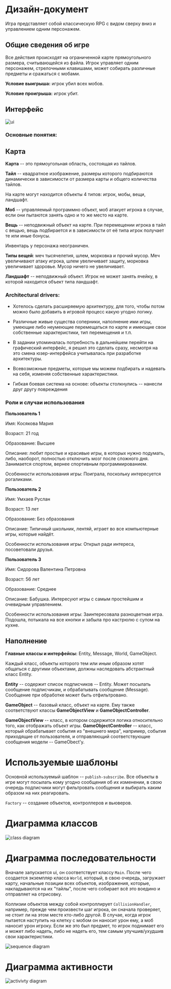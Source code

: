 # Дизайн-документ

Игра представляет собой классическую RPG с видом сверху вниз и управлением одним персонажем.

## Общие сведения об игре

Все действия происходят на ограниченной карте прямоугольного размера,
считывающейся из файла. Игрок управляет одним персонажем, стрелочными
клавишами, может собирать различные предметы и сражаться с мобами.

**Условие выигрыша:** игрок убил всех мобов.

**Условие проигрыша:** игрок убит.

## Интерфейс

![ui](./docs/roguelike.png)

### Основные понятия:

## Карта

**Карта** -- это прямоугольная область, состоящая из тайлов.

**Тайл** -- квадратное изображение, размеры которого
подбираются динамически в зависимости от размера карты и общего количества тайлов.

На карте могут находится объекты 4 типов:
игрок, мобы, вещи, ландшафт.

**Моб** -- управляемый программно объект, моб атакует игрока в случае, если они пытаются занять одно и то же место на карте.

**Вещь** -- неподвижный объект на карте. При перемещении игрока в тайл
с вещью, вещь подбирается и в зависимости от её типа игрок получает те или иные бонусы.

Инвентарь у персонажа неограничен.

**Типы вещей**: меч тысячелетия, шлем, морковка и прочий мусор.
Меч увеличивают атаку игрока, шлем увеличивает защиту, морковка увеличивает здоровье. Мусор ничего не увеличивает.

**Ландшафт** -- неподвижный объект. Игрок не может занять ячейку, в которой находится объект типа ландшафт.


### Architectural drivers:

* Хотелось сделать расширяемую архитектуру, для того, чтобы потом можно было добавить в игровой процесс какую угодно логику.

* Различные живые существа соперники, наполнение ими игры, умеющие либо неумеющие перемещаться
по карте и имеющие свои собственные характеристики, тип перемещения и т.п.

* В задании упоминалась потребность в дальнейшем перейти на графический интерфейс, я решил это сделать сразу, несмотря на это смена юзер-интерфейса учитывалась при разработке архитектуры.

* Всевозможные предметы, которые мы можем подбирать и надевать на себя,
изменяя собственные характеристики.

* Гибкая боевая система на основе: объекты столкнулись -- нанесли друг
другу повреждения


### Роли и случаи использования

**Пользователь 1**

Имя: Косякова Мария

Возраст: 21 год

Образование: Высшее

Описание: любит простые и красивые игры, в которых нужно подумать,
либо, наоборот, полностью отключить мозг после сложного дня.
Занимается спортом, вернее спортивным программированием.

Особенности использования игры:
Поиграла, поскольку интересуется рогаликами.


**Пользователь 2**

Имя: Умхаев Руслан

Возраст: 13 лет

Образование: Без образования

Описание: Типичный школьник, лентяй, играет во все компьютерные игры, которые найдёт.

Особенности использования игры:
Открыл ради интереса, посоветовали друзья.


**Пользователь 3**

Имя: Сидорова Валентина Петровна

Возраст: 56 лет

Образование: Среднее

Описание: Бабушка. Интересуют игры с самым простейшим и очевидным управлением.

Особенности использования игры:
Заинтересовала разноцветная игра. Подошла, потыкала на все кнопки и забыла про
кастрюлю с супом на кухне.


## Наполнение

**Главные классы и интерфейсы:**
Entity, Message, World, GameObject.

Каждый класс, объекты которого тем или иным образом хотят общаться с другими
объектами, должны наследовать абстрактный класс Entity.

**Entity** -- содержит список подписчиков -- Entity. Может посылать сообщение
подписчикам, и обрабатывать сообщение (Message). Сообщение при обработке может
быть отфильтровано.

**GameObject** -- базовый класс, объект на карте. Ему также соответствуют классы
**GameObjectView** и **GameObjectController**.

**GameObjectView** -- класс, в котором содержится логика относительно того, как отображать
объект игры. **GameObjectController** -- класс, который обрабатывает события из "внешнего мира",
например, события приходящие от пользователя, и отправляющий соответствующие сообщения модели
-- GameObect'у.


# Используемые шаблоны

Основной используемый шаблон -- `publish-subscribe`.
Все объекты в игре могут посылать кому угодно сообщения об их изменении,
в свою очередь подписчики могут фильтровать сообщения и выбирать каким образом
на них реагировать.

`Factory` -- создание объектов, контроллеров и вьюверов.

# Диаграмма классов

![class diagram](./docs/classDiagram.png)

# Диаграмма последовательности

Вначале запускается ui, он соответствует классу `Main`. После чего создается экземпляр
класса `World`, который, в свою очередь, загружает карту, начальные позиции всех объектов,
изображения, которые, накладываются на их "тайлы", после чего собирает всё это воедино и
отправляет на отрисовку.

Коллизии объектов между собой контроллирует `CollisionHandler`, например, прежде чем
произвести шаг игрока, он сначала проверяет, не стоит ли на этом месте кто-либо другой.
В случае, когда игрок пытается наступить на клетку с мобом он наносит урон ему, а моб
наносит урон игроку. Если же это был предмет, то игрок поднимает его и может либо
надеть, либо не надеть его, тем самым улучшив/ухудшив свои характеристики.

![sequence diagram](./docs/sequenceDiagram.png)

# Диаграмма активности

![activivty diagram](./docs/activityDiagram.png)
